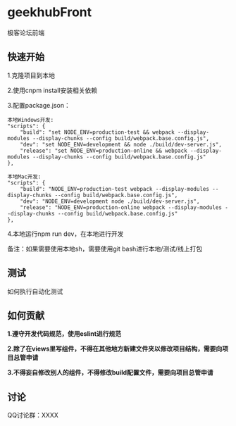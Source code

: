 # geekhubFront
极客论坛前端

## 快速开始
1.克隆项目到本地

2.使用cnpm install安装相关依赖

3.配置package.json：


    本地Windows开发:
    "scripts": {
        "build": "set NODE_ENV=production-test && webpack --display-modules --display-chunks --config build/webpack.base.config.js",
        "dev": "set NODE_ENV=development && node ./build/dev-server.js",
        "release": "set NODE_ENV=production-online && webpack --display-modules --display-chunks --config build/webpack.base.config.js"
    },

    本地Mac开发:
    "scripts": {
        "build": "NODE_ENV=production-test webpack --display-modules --display-chunks --config build/webpack.base.config.js",
        "dev": "NODE_ENV=development node ./build/dev-server.js",
        "release": "NODE_ENV=production-online webpack --display-modules --display-chunks --config build/webpack.base.config.js"
    },

4.本地运行npm run dev，在本地进行开发

备注：如果需要使用本地sh，需要使用git bash进行本地/测试/线上打包

## 测试
如何执行自动化测试

## 如何贡献
**1.遵守开发代码规范，使用eslint进行规范**

**2.除了在views里写组件，不得在其他地方新建文件夹以修改项目结构，需要向项目总管申请**

**3.不得妄自修改别人的组件，不得修改build配置文件，需要向项目总管申请**

## 讨论
QQ讨论群：XXXX